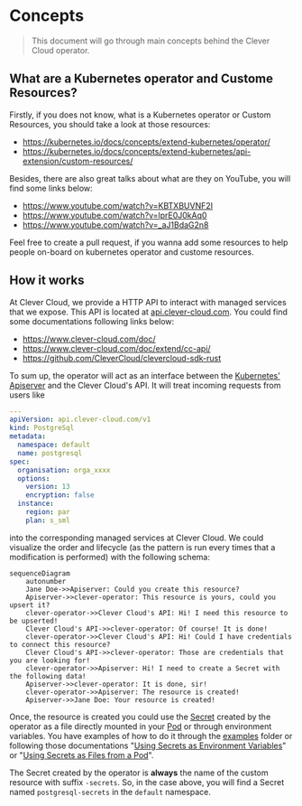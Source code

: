 # Concepts

> This document will go through main concepts behind the Clever Cloud operator.

## What are a Kubernetes operator and Custome Resources?

Firstly, if you does not know, what is a Kubernetes operator or Custom
Resources, you should take a look at those resources:

- https://kubernetes.io/docs/concepts/extend-kubernetes/operator/
- https://kubernetes.io/docs/concepts/extend-kubernetes/api-extension/custom-resources/

Besides, there are also great talks about what are they on YouTube, you will
find some links below:

- https://www.youtube.com/watch?v=KBTXBUVNF2I
- https://www.youtube.com/watch?v=lprE0J0kAq0
- https://www.youtube.com/watch?v=_aJ1BdaG2n8

Feel free to create a pull request, if you wanna add some resources to help
people on-board on kubernetes operator and custome resources.

## How it works

At Clever Cloud, we provide a HTTP API to interact with managed services that we
expose. This API is located at [api.clever-cloud.com](https://api.clever-cloud.com).
You could find some documentations following links below:

- https://www.clever-cloud.com/doc/
- https://www.clever-cloud.com/doc/extend/cc-api/
- https://github.com/CleverCloud/clevercloud-sdk-rust

To sum up, the operator will act as an interface between the [Kubernetes'
Apiserver](https://kubernetes.io/docs/concepts/overview/components/#kube-apiserver)
and the Clever Cloud's API. It will treat incoming requests from users like

```yaml
---
apiVersion: api.clever-cloud.com/v1
kind: PostgreSql
metadata:
  namespace: default
  name: postgresql
spec:
  organisation: orga_xxxx
  options:
    version: 13
    encryption: false
  instance:
    region: par
    plan: s_sml
```

into the corresponding managed services at Clever Cloud. We could visualize the
order and lifecycle (as the pattern is run every times that a modification is
performed) with the following schema:

```mermaid
sequenceDiagram
    autonumber
    Jane Doe->>Apiserver: Could you create this resource?
    Apiserver->>clever-operator: This resource is yours, could you upsert it?
    clever-operator->>Clever Cloud's API: Hi! I need this resource to be upserted!
    Clever Cloud's API->>clever-operator: Of course! It is done!
    clever-operator->>Clever Cloud's API: Hi! Could I have credentials to connect this resource?
    Clever Cloud's API->>clever-operator: Those are credentials that you are looking for!
    clever-operator->>Apiserver: Hi! I need to create a Secret with the following data!
    Apiserver->>clever-operator: It is done, sir!
    clever-operator->>Apiserver: The resource is created!
    Apiserver->>Jane Doe: Your resource is created!
```

Once, the resource is created you could use the
[Secret](https://kubernetes.io/docs/concepts/configuration/secret/) created by
the operator as a file directly mounted in your
[Pod](https://kubernetes.io/docs/concepts/workloads/pods/) or through environment
variables. You have examples of how to do it through the [examples](../examples/)
folder or following those documentations "[Using Secrets as Environment Variables](https://unofficial-kubernetes.readthedocs.io/en/latest/concepts/configuration/secret/#using-secrets-as-environment-variables)" or "[Using Secrets as Files from a Pod](https://unofficial-kubernetes.readthedocs.io/en/latest/concepts/configuration/secret/#using-secrets-as-files-from-a-pod)".

The Secret created by the operator is __always__ the name of the custom resource
with suffix `-secrets`. So, in the case above, you will find a Secret named
`postgresql-secrets` in the `default` namespace.
